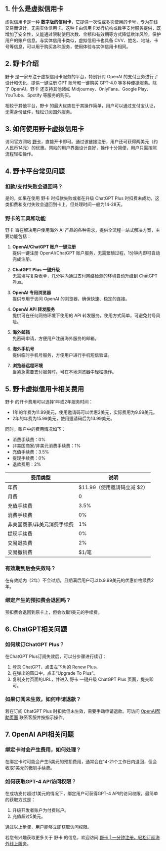 ## 1. 什么是虚拟信用卡

虚拟信用卡是一种 **数字版的信用卡**，它提供一次性或多次使用的卡号，专为在线交易而设计，无需实体信用卡。这种卡由信用卡发行机构或数字支付服务提供，既增加了安全性，又能通过限制使用次数、金额和有效期等方式降低欺诈风险，保护用户的账户信息。与实体信用卡类似，虚拟信用卡也具备 CVV、姓名、地址、卡号等信息，可以用于购买各种服务，使用体验与实体信用卡相同。

## 2. 野卡介绍

野卡 是一家专注于虚拟信用卡服务的平台，特别针对 OpenAI 的支付业务进行了设计和优化，提供一键注册 GPT 账号和一键购买 GPT-4.0 等多种便捷服务。除了 OpenAI，野卡 还支持其他诸如 Midjourney、OnlyFans、Google Play、YouTube、Spotify 等服务的购买。

相较于其他平台，野卡 的最大优势在于其操作简单，用户可以通过支付宝认证，无需身份证件，轻松订阅国外服务。

## 3. 如何使用野卡虚拟信用卡

访问官方网站 [野卡](https://bit.ly/bewildcard)，直接开卡即可。通过该链接注册，用户还可获得两美元（约人民币14元）的优惠。网站的用户界面设计良好，操作十分简便，用户只需按照流程轻松操作。

## 4. 野卡平台常见问题

### 扣款/支付失败会退回吗？

是的，如果在使用 野卡 时扣款失败或者在升级 ChatGPT Plus 时扣费未成功，这类扣费和支付失败会退回到卡上，但处理时间一般为14-28天。

### 野卡的工具和功能

野卡 旨在解决用户使用海外 AI 产品的各种需求，提供全流程一站式解决方案，主要功能包括：

1. **OpenAI/ChatGPT 账户一键注册**  
   提供一键注册 OpenAI/ChatGPT 账户服务，无需繁琐过程，1分钟内即可自动完成注册。

2. **ChatGPT Plus 一键升级**  
   无需填写复杂表单，几分钟内通过支付网络检测的环境自动升级到 ChatGPT Plus。

3. **OpenAI 专用浏览器**  
   提供专用于访问 OpenAI 的浏览器，确保快速、稳定的连接。

4. **OpenAI API 转发服务**  
   提供可在任何网络环境下使用的 API 转发服务，使用方式简单，可避免封号风险。

5. **海外邮箱**  
   免密码申请，方便用户注册海外服务的邮箱。

6. **海外手机号**  
   提供临时手机号服务，方便用户进行手机短信验证。

7. **浏览器远程环境**  
   当紧急需要支付服务时，可在本地浏览器中轻松操作。

## 5. 野卡虚拟信用卡相关费用

野卡 的开卡费用可以选择1年或2年服务时间：

- 1年的年费为11.99美元，使用邀请码可以优惠2美元，实际费用为9.99美元。
- 2年的年费为15.99美元，使用邀请码后为13.99美元。

同时，账户中的费用情况如下：

- 消费手续费：0%
- 非美国商家/非美元消费手续费：1%
- 充值手续费：3.5%
- 提现手续费：0%
- 退款费用：2%

<table>
<thead>
<tr>
<th>费用类型</th>
<th>说明</th>
</tr>
</thead>
<tbody>
<tr>
<td>年费</td>
<td>$11.99（使用邀请码立减 $2）</td>
</tr>
<tr>
<td>月费</td>
<td>0</td>
</tr>
<tr>
<td>充值手续费</td>
<td>3.5%</td>
</tr>
<tr>
<td>消费手续费</td>
<td>0%</td>
</tr>
<tr>
<td>非美国商家/非美元消费手续费</td>
<td>1%</td>
</tr>
<tr>
<td>提现手续费</td>
<td>0%</td>
</tr>
<tr>
<td>交易退款费</td>
<td>2%</td>
</tr>
<tr>
<td>交易撤销费</td>
<td>$1/笔</td>
</tr>
</tbody>
</table>

### 有效期到后会失效吗？

在有效期内（2年）不会过期，且期满后用户可以以9.99美元的优惠价格续费2年。

### 绑定产生的预扣费会退回吗？

预扣费会退回到原卡上，但会收取1美元的手续费。

## 6. ChatGPT相关问题

### 如何续订ChatGPT Plus？

在ChatGPT Plus订阅失效后，可以分步骤进行续订：

1. 登录 ChatGPT，点击左下角的 Renew Plus。
2. 在弹出的窗口中，点击“Upgrade To Plus”。
3. 复制支付页面的URL，并进入 野卡 一键升级 ChatGPT Plus 页面，提交即可。

### 如果订阅未生效，如何申请退款？

若在订阅 ChatGPT Plus 时扣款但未生效，需要手动申请退款。可访问 [OpenAI帮助页面](https://help.openai.com/) 联系客服并按指示操作。

## 7. OpenAI API相关问题

### 绑定卡时会产生费用，如何处理？

在绑定卡时可能会产生5美元的预扣费用，通常会在14-21个工作日内退回，但会收取1美元的撤销手续费。

### 如何获取GPT-4 API访问权限？

在成功支付超过1美元的情况下，绑定用户可获得GPT-4 API的访问权限，最简单的获取方式是：

1. 升级开发者账户为付费账户。
2. 充值超过5美元。

通过以上步骤，用户能够立即获取访问权限。

若您有兴趣获取更多关于 野卡 的信息，欢迎访问 [野卡 | 一分钟注册，轻松订阅海外线上服务](https://bit.ly/bewildcard)。